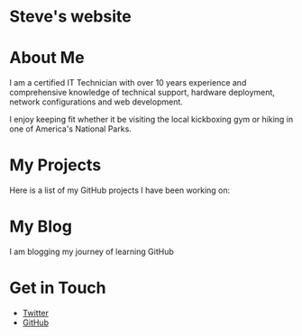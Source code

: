 # Steve's website

# About Me

I am a certified IT Technician with over 10 years experience and comprehensive knowledge of technical support, hardware deployment, network configurations and web development.

I enjoy keeping fit whether it be visiting the local kickboxing gym or hiking in one of America's National Parks.

# My Projects
Here is a list of my GitHub projects I have been working on:

# My Blog
I am blogging my journey of learning GitHub

# Get in Touch
<ul>
  <li><a href="https://twitter.com/{{ site.twitter_username }}">Twitter</a></li>
  <li><a href="https://github.com/{{ site.github_username }}">GitHub</a></li>
</ul>

